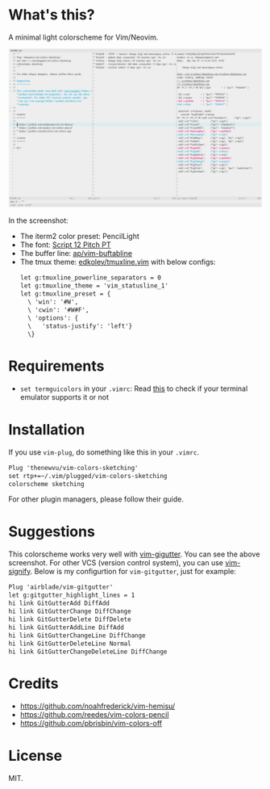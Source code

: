 What's this?
============

A minimal light colorscheme for Vim/Neovim.

![Screenshot](./demo.png?raw=true)

In the screenshot:

* The iterm2 color preset: PencilLight
* The font: [Script 12 Pitch PT](http://www.myfonts.com/fonts/bitstream/script-12-pitch/)
* The buffer line: [ap/vim-buftabline](https://github.com/ap/vim-buftabline)
* The tmux theme: [edkolev/tmuxline.vim](https://github.com/edkolev/tmuxline.vim) with below configs:
  ```
  let g:tmuxline_powerline_separators = 0
  let g:tmuxline_theme = 'vim_statusline_1'
  let g:tmuxline_preset = {
    \ 'win': '#W',
    \ 'cwin': '#W#F',
    \ 'options': {
    \   'status-justify': 'left'}
    \}
  ```

Requirements
============

* `set termguicolors` in your `.vimrc`: Read
  [this](https://gist.github.com/XVilka/8346728) to check if your terminal
  emulator supports it or not

Installation
============

If you use `vim-plug`, do something like this in your `.vimrc`.

``` 
Plug 'thenewvu/vim-colors-sketching' 
set rtp+=~/.vim/plugged/vim-colors-sketching
colorscheme sketching
```

For other plugin managers, please follow their guide.

Suggestions
===========

This colorscheme works very well with [vim-gigutter](https://github.com/airblade/vim-gitgutter). You can see the above screenshot. For other VCS (version control system), you can use [vim-signify](https://github.com/mhinz/vim-signify). Below is my configurtion for `vim-gitgutter`, just for example:

```
Plug 'airblade/vim-gitgutter'
let g:gitgutter_highlight_lines = 1
hi link GitGutterAdd DiffAdd
hi link GitGutterChange DiffChange
hi link GitGutterDelete DiffDelete
hi link GitGutterAddLine DiffAdd
hi link GitGutterChangeLine DiffChange
hi link GitGutterDeleteLine Normal
hi link GitGutterChangeDeleteLine DiffChange
```

Credits
=======

* https://github.com/noahfrederick/vim-hemisu/
* https://github.com/reedes/vim-colors-pencil
* https://github.com/pbrisbin/vim-colors-off

License
=======

MIT.
